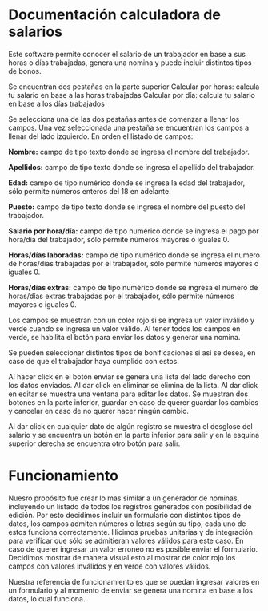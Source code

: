 # Documentación calculadora de salarios
Este software permite conocer el salario de un trabajador en base a sus horas o días trabajadas, genera una nomina y puede incluir distintos tipos de bonos. 

Se encuentran dos pestañas en la parte superior
Calcular por horas: calcula tu salario en base a las horas trabajadas
Calcular por día: calcula tu salario en base a los días trabajados

Se selecciona una de las dos pestañas antes de comenzar a llenar los campos. Una vez seleccionada una pestaña se encuentran los campos a llenar del lado izquierdo.  En orden el listado de campos:

**Nombre:** campo de tipo texto donde se ingresa el nombre del trabajador.

**Apellidos:** campo de tipo texto donde se ingresa el apellido del trabajador. 

**Edad:** campo de tipo numérico donde se ingresa la edad del trabajador, sólo permite números enteros del 18 en adelante.

**Puesto:** campo de tipo texto donde se ingresa el nombre del puesto del trabajador. 

**Salario por hora/día:** campo de tipo numérico donde se ingresa el pago por hora/día del trabajador, sólo permite números mayores o iguales 0.

**Horas/días laboradas:** campo de tipo numérico donde se ingresa el numero de horas/días trabajadas por el trabajador, sólo permite números mayores o iguales 0.

**Horas/días extras:** campo de tipo numérico donde se ingresa el numero de horas/días extras trabajadas por el trabajador, sólo permite números mayores o iguales 0.


Los campos se muestran con un color rojo si se ingresa un valor inválido y verde cuando se ingresa un valor válido. Al tener todos los campos en verde, se habilita el botón para enviar los datos y generar una nomina. 

Se pueden seleccionar distintos tipos de bonificaciones si así se desea, en caso de que el trabajador haya cumplido con estos. 

Al hacer click en el botón enviar se genera una lista del lado derecho con los datos enviados. Al dar click en eliminar se elimina de la lista. Al dar click en editar se muestra una ventana para editar los datos. Se muestran dos botones en la parte inferior, guardar en caso de querer guardar los cambios y cancelar en caso de no querer hacer ningún cambio.

Al dar click en cualquier dato de algún registro se muestra el desglose del salario y se encuentra un botón en la parte inferior para salir y en la esquina superior derecha se encuentra otro botón para salir.

# Funcionamiento
Nuesro propósito fue crear lo mas similar a un generador de nominas, incluyendo un listado de todos los registros generados con posibilidad de edición. Por esto decidimos incluir un formulario con distintos tipos de datos, los campos admiten números o letras según su tipo, cada uno de estos funciona correctamente. Hicimos pruebas unitarias y de integración para verificar que sólo se admitieran valores válidos para este caso. En caso de querer ingresar un valor erroneo no es posible enviar el formulario. Decidimos mostrar de manera visual esto al mostrar de color rojo los campos con valores inválidos y en verde con valores válidos. 

Nuestra referencia de funcionamiento es que se puedan ingresar valores en un formulario y al momento de enviar se genera una nomina en base a los datos, lo cual funciona.
